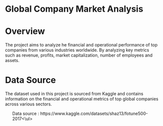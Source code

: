 # Global Company Market Analysis

<h1><a name="introduction">Overview</a></h1>
<p>The project aims to analyze he financial and operational performance of top companies from various industries worldwide. By analyzing key metrics such as revenue, profits, market capitalization, number of employees and assets. </p>


<h1><a name="projectobjectives">Data Source</a></h1>
<p>The dataset used in this project is sourced from Kaggle and contains information on the financial and operational metrics of top global companies across various sectors.
<ul>Data source : https://www.kaggle.com/datasets/shaz13/fotune500-2017<\ul>
</p>
